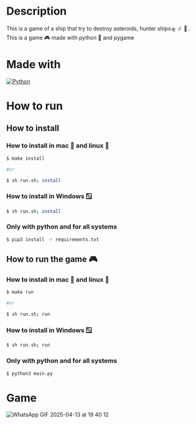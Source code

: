 # Description

This is a game of a ship that try to destroy asteroids, hunter ships🛸 ☄️ 🚀 . This is a game 🎮 made with python 🐍 and pygame

# Made with

[![Python](https://img.shields.io/badge/python-2b5b84?style=for-the-badge&logo=python&logoColor=white&labelColor=000000)]()

# How to run

## How to install

### How to install in mac 🍎 and linux 🐧

```sh
$ make install

#or

$ sh run.sh; install
```

### How to install in Windows 🪟

```sh
$ sh run.sh; install
```

### Only with python and for all systems

```sh
$ pip3 install -r requirements.txt
```

## How to run the game 🎮

### How to install in mac 🍎 and linux 🐧

```sh
$ make run

#or

$ sh run.sh; run
```

### How to install in Windows 🪟

```sh
$ sh run.sh; run
```

### Only with python and for all systems

```sh
$ python3 main.py
```



# Game

![WhatsApp GIF 2025-04-13 at 19 40 12](https://github.com/user-attachments/assets/457aafef-9b52-4106-bec3-29e68e4fc173)





